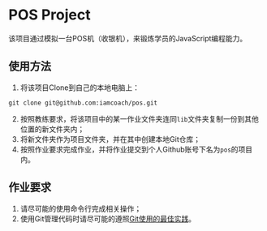 # POS Project

该项目通过模拟一台POS机（收银机），来锻炼学员的JavaScript编程能力。

## 使用方法

1. 将该项目Clone到自己的本地电脑上：

  ```
  git clone git@github.com:iamcoach/pos.git
  ```

2. 按照教练要求，将该项目中的某一作业文件夹连同```lib```文件夹复制一份到其他位置的新文件夹内；
3. 将新文件夹作为项目文件夹，并在其中创建本地Git仓库；
4. 按照作业要求完成作业，并将作业提交到个人Github账号下名为```pos```的项目内。

## 作业要求

1. 请尽可能的使用命令行完成相关操作；
2. 使用Git管理代码时请尽可能的遵照[Git使用的最佳实践](https://github.com/iamcoach/git)。
